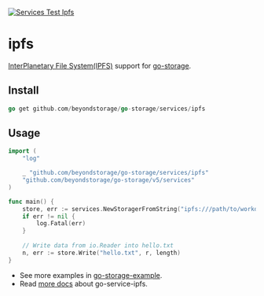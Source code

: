 [![Services Test Ipfs](https://github.com/beyondstorage/go-storage/actions/workflows/services-test-ipfs.yml/badge.svg)](https://github.com/beyondstorage/go-storage/actions/workflows/services-test-ipfs.yml)

# ipfs

[InterPlanetary File System(IPFS)](https://ipfs.io/) support for [go-storage](https://github.com/beyondstorage/go-storage).

## Install

```go
go get github.com/beyondstorage/go-storage/services/ipfs
```

## Usage

```go
import (
	"log"

	_ "github.com/beyondstorage/go-storage/services/ipfs"
	"github.com/beyondstorage/go-storage/v5/services"
)

func main() {
	store, err := services.NewStoragerFromString("ipfs:///path/to/workdir?endpoint=<ipfs_http_api_endpoint>&gateway=<ipfs_http_gateway>")
	if err != nil {
		log.Fatal(err)
	}
	
	// Write data from io.Reader into hello.txt
	n, err := store.Write("hello.txt", r, length)
}
```

- See more examples in [go-storage-example](https://github.com/beyondstorage/go-storage-example).
- Read [more docs](https://beyondstorage.io/docs/go-storage/services/ipfs) about go-service-ipfs.
